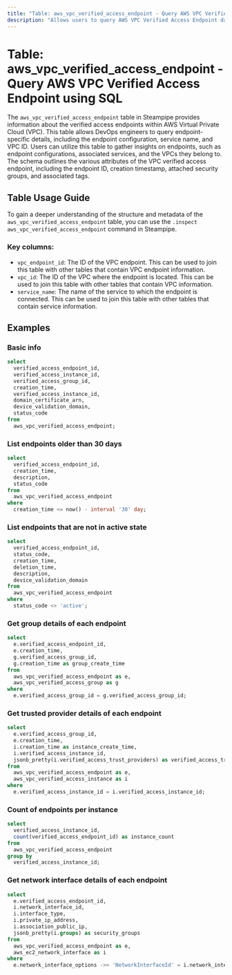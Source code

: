 ```yaml
---
title: "Table: aws_vpc_verified_access_endpoint - Query AWS VPC Verified Access Endpoint using SQL"
description: "Allows users to query AWS VPC Verified Access Endpoint data, including details about the endpoint configuration, service name, and VPC ID. This information can be used to manage and secure network access to services within an AWS Virtual Private Cloud."
---
```


# Table: aws_vpc_verified_access_endpoint - Query AWS VPC Verified Access Endpoint using SQL

The `aws_vpc_verified_access_endpoint` table in Steampipe provides information about the verified access endpoints within AWS Virtual Private Cloud (VPC). This table allows DevOps engineers to query endpoint-specific details, including the endpoint configuration, service name, and VPC ID. Users can utilize this table to gather insights on endpoints, such as endpoint configurations, associated services, and the VPCs they belong to. The schema outlines the various attributes of the VPC verified access endpoint, including the endpoint ID, creation timestamp, attached security groups, and associated tags.

## Table Usage Guide

To gain a deeper understanding of the structure and metadata of the `aws_vpc_verified_access_endpoint` table, you can use the `.inspect aws_vpc_verified_access_endpoint` command in Steampipe.

### Key columns:

- `vpc_endpoint_id`: The ID of the VPC endpoint. This can be used to join this table with other tables that contain VPC endpoint information.
- `vpc_id`: The ID of the VPC where the endpoint is located. This can be used to join this table with other tables that contain VPC information.
- `service_name`: The name of the service to which the endpoint is connected. This can be used to join this table with other tables that contain service information.

## Examples

### Basic info

```sql
select
  verified_access_endpoint_id,
  verified_access_instance_id,
  verified_access_group_id,
  creation_time,
  verified_access_instance_id,
  domain_certificate_arn,
  device_validation_domain,
  status_code
from
  aws_vpc_verified_access_endpoint;
```

### List endpoints older than 30 days

```sql
select
  verified_access_endpoint_id,
  creation_time,
  description,
  status_code
from
  aws_vpc_verified_access_endpoint
where
  creation_time <= now() - interval '30' day;
```

### List endpoints that are not in active state

```sql
select
  verified_access_endpoint_id,
  status_code,
  creation_time,
  deletion_time,
  description,
  device_validation_domain
from
  aws_vpc_verified_access_endpoint
where
  status_code <> 'active';
```

### Get group details of each endpoint

```sql
select
  e.verified_access_endpoint_id,
  e.creation_time,
  g.verified_access_group_id,
  g.creation_time as group_create_time
from
  aws_vpc_verified_access_endpoint as e,
  aws_vpc_verified_access_group as g
where
  e.verified_access_group_id = g.verified_access_group_id;
```

### Get trusted provider details of each endpoint

```sql
select
  e.verified_access_group_id,
  e.creation_time,
  i.creation_time as instance_create_time,
  i.verified_access_instance_id,
  jsonb_pretty(i.verified_access_trust_providers) as verified_access_trust_providers
from
  aws_vpc_verified_access_endpoint as e,
  aws_vpc_verified_access_instance as i
where
  e.verified_access_instance_id = i.verified_access_instance_id;
```

### Count of endpoints per instance

```sql
select
  verified_access_instance_id,
  count(verified_access_endpoint_id) as instance_count
from
  aws_vpc_verified_access_endpoint
group by
  verified_access_instance_id;
```

### Get network interface details of each endpoint

```sql
select
  e.verified_access_endpoint_id,
  i.network_interface_id,
  i.interface_type,
  i.private_ip_address,
  i.association_public_ip,
  jsonb_pretty(i.groups) as security_groups
from
  aws_vpc_verified_access_endpoint as e,
  aws_ec2_network_interface as i
where
  e.network_interface_options ->> 'NetworkInterfaceId' = i.network_interface_id;
```